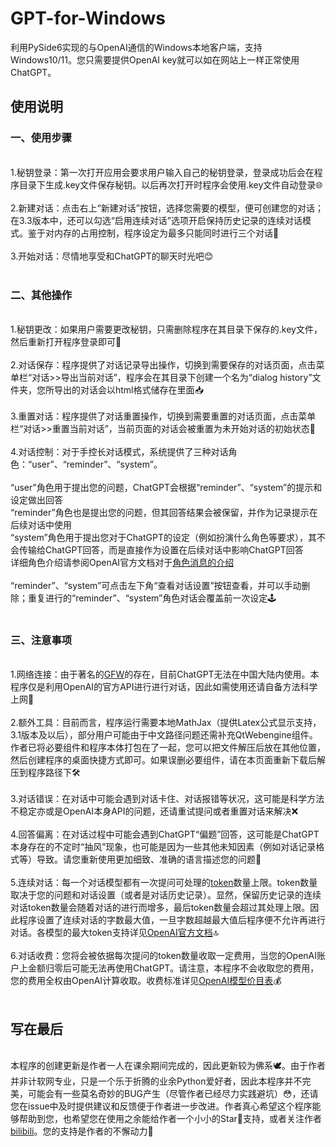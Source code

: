 # GPT-for-Windows
利用PySide6实现的与OpenAI通信的Windows本地客户端，支持Windows10/11。您只需要提供OpenAI key就可以如在网站上一样正常使用ChatGPT。

## 使用说明
### 一、使用步骤
<br>1.秘钥登录：第一次打开应用会要求用户输入自己的秘钥登录，登录成功后会在程序目录下生成.key文件保存秘钥。以后再次打开时程序会使用.key文件自动登录🌐<br><br>
2.新建对话：点击右上“新建对话”按钮，选择您需要的模型，便可创建您的对话；在3.3版本中，还可以勾选“启用连续对话”选项开启保持历史记录的连续对话模式。鉴于对内存的占用控制，程序设定为最多只能同时进行三个对话💬<br><br>
3.开始对话：尽情地享受和ChatGPT的聊天时光吧😊<br><br>
### 二、其他操作
<br>1.秘钥更改：如果用户需要更改秘钥，只需删除程序在其目录下保存的.key文件，然后重新打开程序登录即可🔑<br><br>
2.对话保存：程序提供了对话记录导出操作，切换到需要保存的对话页面，点击菜单栏“对话>>导出当前对话”，程序会在其目录下创建一个名为“dialog history”文件夹，您所导出的对话会以html格式储存在里面📥<br><br>
3.重置对话：程序提供了对话重置操作，切换到需要重置的对话页面，点击菜单栏“对话>>重置当前对话”，当前页面的对话会被重置为未开始对话的初始状态🔄<br><br>
4.对话控制：对于手控长对话模式，系统提供了三种对话角色：“user”、“reminder”、“system”。<br><br> “user”角色用于提出您的问题，ChatGPT会根据“reminder”、“system”的提示和设定做出回答<br>“reminder”角色也是提出您的问题，但其回答结果会被保留，并作为记录提示在后续对话中使用<br>“system”角色用于提出您对于ChatGPT的设定（例如扮演什么角色等要求），其不会传输给ChatGPT回答，而是直接作为设置在后续对话中影响ChatGPT回答<br>详细角色介绍请参阅OpenAI官方文档对于[角色消息的介绍](https://platform.openai.com/docs/guides/gpt/chat-completions-api)<br><br>“reminder”、“system”可点击左下角“查看对话设置”按钮查看，并可以手动删除；重复进行的“reminder”、“system”角色对话会覆盖前一次设定🕹️<br><br>
### 三、注意事项
<br>1.网络连接：由于著名的[GFW](https://baike.c114.com.cn/view.asp?id=23004-44A3EE4E)的存在，目前ChatGPT无法在中国大陆内使用。本程序仅是利用OpenAI的官方API进行进行对话，因此如需使用还请自备方法科学上网🚀<br><br>
2.额外工具：目前而言，程序运行需要本地MathJax（提供Latex公式显示支持，3.1版本及以后），部分用户可能由于中文路径问题还需补充QtWebengine组件。作者已将必要组件和程序本体打包在了一起，您可以把文件解压后放在其他位置，然后创建程序的桌面快捷方式即可。如果误删必要组件，请在本页面重新下载后解压到程序路径下🛠️<br><br>
3.对话错误：在对话中可能会遇到对话卡住、对话报错等状况，这可能是科学方法不稳定亦或是OpenAI本身API的问题，还请重试提问或者重置对话来解决❌<br><br>
4.回答偏离：在对话过程中可能会遇到ChatGPT“偏题”回答，这可能是ChatGPT本身存在的不定时“抽风”现象，也可能是因为一些其他未知因素（例如对话记录格式等）导致。请您重新使用更加细致、准确的语言描述您的问题🤔<br><br>
5.连续对话：每一个对话模型都有一次提问可处理的[token](https://platform.openai.com/docs/guides/gpt/managing-tokens)数量上限。token数量取决于您的问题和对话设置（或者是对话历史记录）。显然，保留历史记录的连续对话token数量会随着对话的进行而增多，最后token数量会超过其处理上限。因此程序设置了连续对话的字数最大值，一旦字数超越最大值后程序便不允许再进行对话。各模型的最大token支持详见[OpenAI官方文档](https://platform.openai.com/docs/models/models)🔝<br><br>
6.对话收费：您将会被依据每次提问的token数量收取一定费用，当您的OpenAI账户上金额归零后可能无法再使用ChatGPT。请注意，本程序不会收取您的费用，您的费用全权由OpenAI计算收取。收费标准详见[OpenAI模型价目表](https://openai.com/pricing)💰<br><br>
## 写在最后
<br>本程序的创建更新是作者一人在课余期间完成的，因此更新较为佛系🕊️。由于作者并非计软网专业，只是一个乐于折腾的业余Python爱好者，因此本程序并不完美，可能会有一些莫名奇妙的BUG产生（尽管作者已经尽力实践避坑）😳，还请您在issue中及时提供建议和反馈便于作者进一步改进。作者真心希望这个程序能够帮助到您，也希望您在使用之余能给作者一个小小的Star🌟支持，或者关注作者[bilibili](https://space.bilibili.com/349868513)。您的支持是作者的不懈动力🙏
